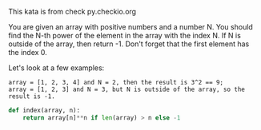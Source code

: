 This kata is from check py.checkio.org

You are given an array with positive numbers and a number N. You should find the N-th power of the element in the array with the index N. If N is outside of the array, then return -1. Don't forget that the first element has the index 0.

Let's look at a few examples:

    array = [1, 2, 3, 4] and N = 2, then the result is 3^2 == 9;
    array = [1, 2, 3] and N = 3, but N is outside of the array, so the result is -1.

```python
def index(array, n):
    return array[n]**n if len(array) > n else -1
```

